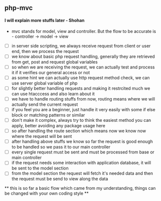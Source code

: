 ## php-mvc
#### I will explain more stuffs later - Shohan

- mvc stands for model, view and controller. But the flow to be accurate is - controller -> model -> view 

- [ ] in server side scripting, we always receive request from client or user end, then we process the request
- [ ] we know about basic php request handling, generally they are retrieved from get, post and request global variables
- [ ] so when we are receiving the request, we can actually test and process it if it verifies our general access or not
- [ ] as some hint we can actually use http request method check, we can use server global variable of php
- [ ] for slightly better handling requests and making it restrcited much we can use htacccess and also learn about it
- [ ] we have to handle routing stuffs from now, routing means where we will actually send the current request
- [ ] if you feel you are a beginner, just handle it very easily with some if else block or matching patterns or similar
- [ ] don't make it complex, always try to think the easiest method you can apply, better avoiding any package usage here
- [ ] so after handling the route section which means now we know now where the request will be sent
- [ ] after handling above stuffs we know so far the request is good enough to be handled so we pass it to our main controller
- [ ] every single request must be sent and must be processed from base or main controller
- [ ] if the request needs some interaction with application database, it will be sent to the model section
- [ ] from the model section the request will fetch it's needed data and then the request must be send to view along the data

** this is so far a basic flow which came from my understanding, things can be changed with your own coding style **
